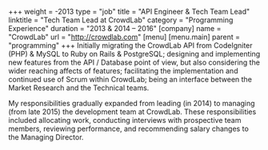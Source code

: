 +++
weight = -2013
type = "job"
title = "API Engineer & Tech Team Lead"
linktitle = "Tech Team Lead at CrowdLab"
category = "Programming Experience"
duration = "2013 &amp; 2014 &ndash; 2016"
[company]
  name = "CrowdLab"
  url = "http://crowdlab.com"
[menu]
  [menu.main]
    parent = "programming"
+++
Initially migrating the CrowdLab API from CodeIgniter (PHP) &amp; MySQL to Ruby on Rails &amp; PostgreSQL; designing and implementing new features from the API / Database point of view, but also considering the wider reaching affects of features; facilitating the implementation and continued use of Scrum within CrowdLab; being an interface between the Market Research and the Technical teams.

My responsibilities gradually expanded from leading (in 2014) to managing (from late 2015) the development team at CrowdLab.  These responsibilities included allocating work, conducting interviews with prospective team members, reviewing performance, and recommending salary changes to the Managing Director.
